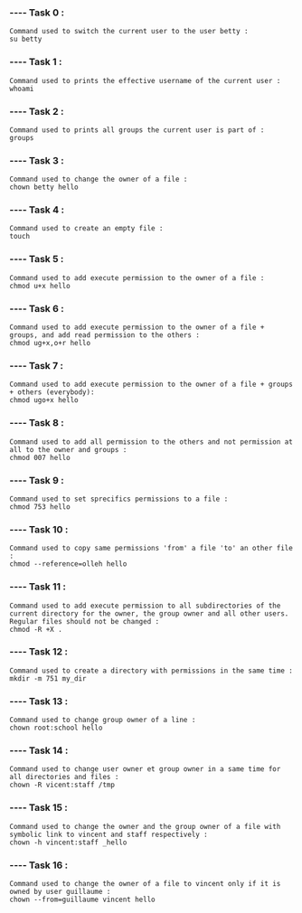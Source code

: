 ### ---- Task 0 : 

	Command used to switch the current user to the user betty : 
	su betty

### ---- Task 1 : 

	Command used to prints the effective username of the current user :
	whoami

### ---- Task 2 :

	Command used to prints all groups the current user is part of :
	groups

### ---- Task 3 :

	Command used to change the owner of a file :
	chown betty hello

### ---- Task 4 :

	Command used to create an empty file :
	touch

### ---- Task 5 :

	Command used to add execute permission to the owner of a file :
	chmod u+x hello

### ---- Task 6 :

	Command used to add execute permission to the owner of a file + groups, and add read permission to the others : 
	chmod ug+x,o+r hello

### ---- Task 7 :

	Command used to add execute permission to the owner of a file + groups + others (everybody): 
	chmod ugo+x hello

### ---- Task 8 :

	Command used to add all permission to the others and not permission at all to the owner and groups :
	chmod 007 hello

### ---- Task 9 :

	Command used to set sprecifics permissions to a file :
	chmod 753 hello

### ---- Task 10 :

	Command used to copy same permissions 'from' a file 'to' an other file : 
	chmod --reference=olleh hello

### ---- Task 11 : 

	Command used to add execute permission to all subdirectories of the current directory for the owner, the group owner and all other users. 
	Regular files should not be changed :
	chmod -R +X .

### ---- Task 12 : 

	Command used to create a directory with permissions in the same time :
	mkdir -m 751 my_dir

### ---- Task 13 : 

	Command used to change group owner of a line : 
	chown root:school hello

### ---- Task 14 :

	Command used to change user owner et group owner in a same time for all directories and files : 
	chown -R vicent:staff /tmp

### ---- Task 15 : 
	
	Command used to change the owner and the group owner of a file with symbolic link to vincent and staff respectively :
	chown -h vincent:staff _hello

### ---- Task 16 : 

	Command used to change the owner of a file to vincent only if it is owned by user guillaume :	
	chown --from=guillaume vincent hello 




